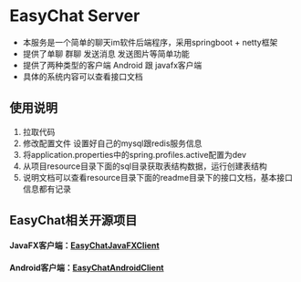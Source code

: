 # EasyChat Server

* 本服务是一个简单的聊天im软件后端程序，采用springboot + netty框架
* 提供了单聊 群聊 发送消息 发送图片等简单功能
* 提供了两种类型的客户端 Android 跟 javafx客户端
* 具体的系统内容可以查看接口文档

## 使用说明
1. 拉取代码
2. 修改配置文件 设置好自己的mysql跟redis服务信息
3. 将application.properties中的spring.profiles.active配置为dev
4. 从项目resource目录下面的sql目录获取表结构数据，运行创建表结构
5. 说明文档可以查看resource目录下面的readme目录下的接口文档，基本接口信息都有记录


## EasyChat相关开源项目

#### JavaFX客户端：[EasyChatJavaFXClient](https://github.com/yetel/EasyChatJavaFXClient)
#### Android客户端：[EasyChatAndroidClient](https://github.com/yetel/EasyChatAndroidClient)
